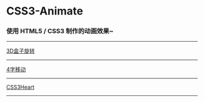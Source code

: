 # CSS3-Animate
### 使用 HTML5 / CSS3 制作的动画效果~

<hr>

[3D盒子旋转](https://evelope.github.io/CSS3-Animate/3D%E7%9B%92%E5%AD%90%E6%97%8B%E8%BD%AC.html)<br>
<hr>

[4字移动](https://evelope.github.io/CSS3-Animate/4%E5%AD%97%E7%A7%BB%E5%8A%A8.html)<br>
<hr>

[CSS3Heart](https://evelope.github.io/CSS3-Animate/CSS3Heart.html)<br>
<hr>
